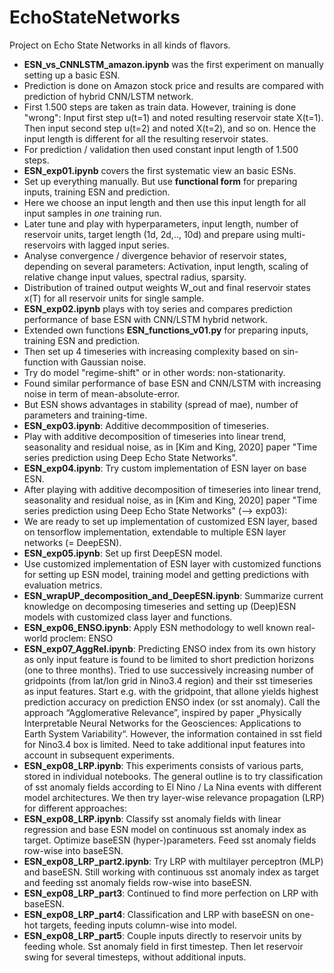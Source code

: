 # EchoStateNetworks
Project on Echo State Networks in all kinds of flavors.

* **ESN\_vs\_CNNLSTM\_amazon.ipynb** was the first experiment on manually setting up a basic ESN.
 * Prediction is done on Amazon stock price and results are compared with prediction of hybrid CNN/LSTM network.
 * First 1.500 steps are taken as train data. However, training is done "wrong": Input first step u(t=1) and noted resulting reservoir state X(t=1). Then input second step u(t=2) and noted X(t=2), and so on. Hence the input length is different for all the resulting reservoir states.
 * For prediction / validation then used constant input length of 1.500 steps.
* **ESN\_exp01.ipynb** covers the first systematic view an basic ESNs.
 * Set up everything manually. But use **functional form** for preparing inputs, training ESN and prediction.
 * Here we choose an input length and then use this input length for all input samples in *one* training run.
 * Later tune and play with hyperparameters, input length, number of reservoir units, target length (1d, 2d,.., 10d) and prepare using multi-reservoirs with lagged input series.
 * Analyse convergence / divergence behavior of reservoir states, depending on several parameters: Activation, input length, scaling of relative change input values, spectral radius, sparsity.
 * Distribution of trained output weights W_out and final reservoir states x(T) for all reservoir units for single sample.
* **ESN\_exp02.ipynb** plays with toy series and compares prediction performance of base ESN with CNN/LSTM hybrid network.
 * Extended own functions **ESN_functions_v01.py** for preparing inputs, training ESN and prediction.
 * Then set up 4 timeseries with increasing complexity based on sin-function with Gaussian noise.
 * Try do model "regime-shift" or in other words: non-stationarity.
 * Found similar performance of base ESN and CNN/LSTM with increasing noise in term of mean-absolute-error.
 * But ESN shows advantages in stability (spread of mae), number of parameters and training-time.
* **ESN\_exp03.ipynb**: Additive decommposition of timeseries.
 * Play with additive decomposition of timeseries into linear trend, seasonality and residual noise, as in [Kim and King, 2020] paper "Time series prediction using Deep Echo State Networks".
* **ESN\_exp04.ipynb**: Try custom implementation of ESN layer on base ESN.
 * After playing with additive decomposition of timeseries into linear trend, seasonality and residual noise, as in [Kim and King, 2020] paper "Time series prediction using Deep Echo State Networks" (--> exp03):
 * We are ready to set up implementation of customized ESN layer, based on tensorflow implementation, extendable to multiple ESN layer networks (= DeepESN).
* **ESN\_exp05.ipynb**: Set up first DeepESN model.
 * Use customized implementation of ESN layer with customized functions for setting up ESN model, training model and getting predictions with evaluation metrics. 
* **ESN\_wrapUP_decomposition_and_DeepESN.ipynb**: Summarize current knowledge on decomposing timeseries and setting up (Deep)ESN models with customized class layer and functions.
* **ESN\_exp06_ENSO.ipynb**: Apply ESN methodology to well known real-world proclem: ENSO
* **ESN\_exp07\_AggRel.ipynb**: Predicting ENSO index from its own history as only input feature is found to be limited to short prediction horizons (one to three months). Tried to use successively increasing number of gridpoints (from lat/lon grid in Nino3.4 region) and their sst timeseries as input features. Start e.g. with the gridpoint, that allone yields highest prediction accuracy on prediction ENSO index (or sst anomaly). Call the approach “Agglomerative Relevance”, inspired by paper „Physically Interpretable Neural Networks for the Geosciences: Applications to Earth System Variability“. However, the information contained in sst field for Nino3.4 box is limited. Need to take additional input features into account in subsequent experiments.
* **ESN\_exp08\_LRP.ipynb**: This experiments consists of various parts, stored in individual notebooks. The general outline is to try classification of sst anomaly fields according to El Nino / La Nina events with different model architectures. We then try layer-wise relevance propagation (LRP) for different approaches:
 * **ESN\_exp08\_LRP.ipynb**: Classify sst anomaly fields with linear regression and base ESN model on continuous sst anomaly index as target. Optimize baseESN (hyper-)parameters. Feed sst anomaly fields row-wise into baseESN.
 *	**ESN\_exp08\_LRP\_part2.ipynb**: Try LRP with multilayer perceptron (MLP) and baseESN. Still working with continuous sst anomaly index as target and feeding sst anomaly fields row-wise into baseESN.
 * **ESN\_exp08\_LRP\_part3**: Continued to find more perfection on LRP with baseESN.
 * **ESN\_exp08\_LRP\_part4**: Classification and LRP with baseESN on one-hot targets, feeding inputs column-wise into model.
 * **ESN\_exp08\_LRP\_part5**: Couple inputs directly to reservoir units by feeding whole. Sst anomaly field in first timestep. Then let reservoir swing for several timesteps, without additional inputs.



